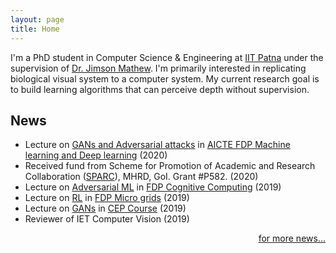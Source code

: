 ```yaml
---
layout: page
title: Home
---
```


I'm a PhD student in Computer Science & Engineering at
[IIT Patna](https://www.iitp.ac.in) under the supervision of 
[Dr. Jimson Mathew](https://www.iitp.ac.in/index.php/en-us/people/faculty/2-uncategorised/212-view-profile-23). 
I'm primarily interested in replicating biological visual system 
to a computer system. My current research goal is to build 
learning algorithms that can perceive depth without supervision.

## News

* Lecture on [GANs and Adversarial attacks](talks#slide) in [AICTE FDP Machine learning and Deep learning](https://www.cusat.ac.in/events/events_2776_FDP_brochure_new.pdf) (2020)
* Received fund from Scheme for Promotion of Academic and Research Collaboration ([SPARC](https://sparc.iitkgp.ac.in/)), MHRD, GoI. Grant #P582. (2020)
* Lecture  on [Adversarial ML](talks#slide) in [FDP Cognitive Computing](http://www.mace.ac.in/Website/Uploads/DepartmentDownloads/637105962391897267.jpeg)  (2019)
* Lecture on [RL](talks#slide) in [FDP Micro grids](https://sites.google.com/view/faculty-development-programiit/Introduction) (2019) 
* Lecture on [GANs](talks#slide) in [CEP Course](http://www.iitp.ac.in/cep/course.html) (2019)
* Reviewer of IET Computer Vision (2019)
<p style="text-align:right"><a href="/newsarchive">for more news...</a></p>